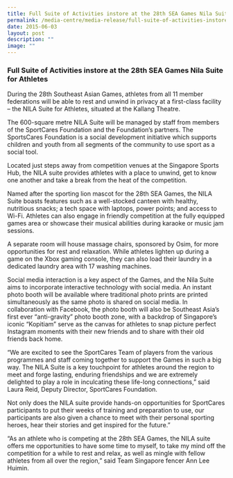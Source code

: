 ```yaml
---
title: Full Suite of Activities instore at the 28th SEA Games Nila Suite for Athletes
permalink: /media-centre/media-release/full-suite-of-activities-instore-at-the-28th-sea-games-nila-suite/
date: 2015-06-03
layout: post
description: ""
image: ""
---
```

### **Full Suite of Activities instore at the 28th SEA Games Nila Suite for Athletes**
During the 28th Southeast Asian Games, athletes from all 11 member federations will be able to rest and unwind in privacy at a first-class facility – the NILA Suite for Athletes, situated at the Kallang Theatre.

The 600-square metre NILA Suite will be managed by staff from members of the SportCares Foundation and the Foundation’s partners. The SportsCares Foundation is a social development initiative which supports children and youth from all segments of the community to use sport as a social tool.

Located just steps away from competition venues at the Singapore Sports Hub, the NILA suite provides athletes with a place to unwind, get to know one another and take a break from the heat of the competition.

Named after the sporting lion mascot for the 28th SEA Games, the NILA Suite boasts features such as a well-stocked canteen with healthy, nutritious snacks; a tech space with laptops, power points; and access to Wi-Fi. Athletes can also engage in friendly competition at the fully equipped games area or showcase their musical abilities during karaoke or music jam sessions.

A separate room will house massage chairs, sponsored by Osim, for more opportunities for rest and relaxation. While athletes lighten up during a game on the Xbox gaming console, they can also load their laundry in a dedicated laundry area with 17 washing machines.

Social media interaction is a key aspect of the Games, and the Nila Suite aims to incorporate interactive technology with social media. An instant photo booth will be available where traditional photo prints are printed simultaneously as the same photo is shared on social media. In collaboration with Facebook, the photo booth will also be Southeast Asia’s first ever “anti-gravity” photo booth zone, with a backdrop of Singapore’s iconic “Kopitiam” serve as the canvas for athletes to snap picture perfect Instagram moments with their new friends and to share with their old friends back home.

“We are excited to see the SportCares Team of players from the various programmes and staff coming together to support the Games in such a big way. The NILA Suite is a key touchpoint for athletes around the region to meet and forge lasting, enduring friendships and we are extremely delighted to play a role in inculcating these life-long connections,” said Laura Reid, Deputy Director, SportCares Foundation.

Not only does the NILA suite provide hands-on opportunities for SportCares participants to put their weeks of training and preparation to use, our participants are also given a chance to meet with their personal sporting heroes, hear their stories and get inspired for the future.”

“As an athlete who is competing at the 28th SEA Games, the NILA suite offers me opportunities to have some time to myself, to take my mind off the competition for a while to rest and relax, as well as mingle with fellow athletes from all over the region,” said Team Singapore fencer Ann Lee Huimin.